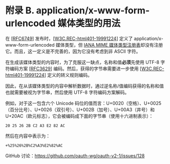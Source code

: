 # 附录 B. application/x-www-form-urlencoded 媒体类型的用法

在 [[RFC6749](https://www.rfc-editor.org/info/rfc6749)] 发布时，[[W3C.REC-html401-19991224](https://www.w3.org/TR/1999/REC-html401-19991224/)] 定义了 application/x-www-form-urlencoded 媒体类型，但 [IANA MIME 媒体类型注册表](https://www.iana.org/assignments/media-types/media-types.xhtml)却没有注册它。而且，这一定义是不完善的，因为它没有考虑到非 ASCII 字符。

在生成该媒体类型的内容时，为了克服这一缺点，名称和值**必须**先使用 UTF-8 字符编码方案 [[RFC3629](https://www.rfc-editor.org/info/rfc3629)] 编码。然后，获得的字节串需要进一步使用 [[W3C.REC-html401-19991224](https://www.w3.org/TR/1999/REC-html401-19991224/)] 定义的转义规则编码。

因此，在从该媒体类型的内容中解析数据时，通过逆名称/值编码获得的名称和值也就需要被视为字节串，然后使用 UTF-8 字符编码方案解码。

例如，对于这一包含六个 Unicode 码位的值而言：U+0020（空格）、U+0025（百分比号）、U+0026（双引号）、U+002B（加号）、U+00A3（井号）和 U+20AC（欧元标志），它会被编码成下面的字节串（使用十六进制表示）：

```
20 25 26 2B C2 A3 E2 82 AC
```

然后在内容中表示为：

```
+%25%26%2B%C2%A3%E2%82%AC
```

GitHub 讨论：https://github.com/oauth-wg/oauth-v2-1/issues/128
